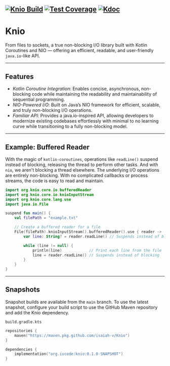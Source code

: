 [![Knio Build](https://github.com/isaiah-v/Knio/actions/workflows/build.yml/badge.svg)](https://github.com/isaiah-v/Knio/actions/workflows/build.yml)
[![Test Coverage](https://www.knio.org/build/main/badges/Test-Coverage.svg)](https://www.knio.org/build/main/jacoco/)
[![Kdoc](https://img.shields.io/badge/Kdoc-green)](https://www.knio.org/build/main/kdoc/)
----  

# Knio

From files to sockets, a true non-blocking I/O library built with Kotlin Coroutines and NIO — offering an efficient,
readable, and user-friendly `java.io`-like API.

---  

## Features
- *Kotlin Coroutine Integration*: Enables concise, asynchronous, non-blocking code while maintaining the readability and maintainability of sequential programming.
- *NIO-Powered I/O*: Built on Java’s NIO framework for efficient, scalable, and truly non-blocking I/O operations.
- *Familiar API*: Provides a java.io-inspired API, allowing developers to modernize existing codebases effortlessly with minimal to no learning curve while transitioning to a fully non-blocking model.

---  

## Example: Buffered Reader
With the magic of `kotlin-coroutines`, operations like `readLine()` suspend instead of blocking, releasing the thread to
perform other tasks. And with `nio`, we aren't blocking a thread elsewhere. The underlying I/O operations are entirely
non-blocking. With no complicated callbacks or process streams, the code is easy to read and maintain.

```kotlin  
import org.knio.core.io.bufferedReader  
import org.knio.core.io.knioInputStream  
import org.knio.core.lang.use  
import java.io.File  

suspend fun main() {  
    val filePath = "example.txt"  

    // Create a buffered reader for a file  
    File(filePath).knioInputStream().bufferedReader().use { reader ->  
        var line: String? = reader.readLine() // Suspends instead of blocking  

        while (line != null) {  
            println(line)            // Print each line from the file  
            line = reader.readLine() // Suspends instead of blocking  
        }  
    }  
}
```

---
## Snapshots

Snapshot builds are available from the `main` branch. To use the latest snapshot, configure your build script to use the GitHub Maven repository and add the Knio dependency.

`build.gradle.kts`
```kotlin
repositories {
    maven("https://maven.pkg.github.com/isaiah-v/Knio")
}

dependencies {
    implementation("org.ivcode:knio:0.1.0-SNAPSHOT")
}
```